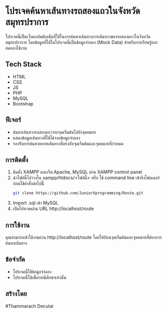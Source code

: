 # โปรเจคค้นหาเส้นทางรถสองแถวในจังหวัดสมุทรปราการ

โปรเจคนี้เป็นเว็บแอปพลิเคชันที่ใช้ในการค้นหาเส้นทางการเดินทางของรถสองแถวในจังหวัดสมุทรปราการ โดยข้อมูลที่ใช้ในโปรเจคนี้เป็นข้อมูลจำลอง (Mock Data) สำหรับการเรียนรู้และทดลองใช้งาน

## Tech Stack
- HTML
- CSS
- JS
- PHP
- MySQL
- Bootstrap

## ฟีเจอร์
- ค้นหาเส้นทางรถสองแถวจากจุดเริ่มต้นไปยังจุดหมาย
- แสดงข้อมูลเส้นทางที่ใช้ได้จากข้อมูลจำลอง
- รองรับการค้นหาหลายเส้นทางที่ตรงกับจุดเริ่มต้นและจุดหมายที่กำหนด

## การติดตั้ง

1. ติดตั้ง XAMPP และเริ่ม Apache, MySQL ผ่าน XAMPP control panel
2. นำไฟล์นี้ไปวางใน xampp/htdocs/<ไฟล์นี้> หรือ ใช้ command line เข้าถึงโฟลเดอร์ก่อนใช้คำสั่งต่อไปนี้
   ```bash
   git clone https://github.com/JuniorXprogramming/Route.git
3. Import .sql เข้า MySQL
4. เปิดโปรเจคผ่าน URL http://localhost/route

## การใช้งาน
คุณสามารถเข้าใช้งานผ่าน http://localhost/route โดยให้ป้อนจุดเริ่มต้นและจุดหมายที่ต้องการค้นหาเส้นทาง

## ข้อจำกัด
- โปรเจคนี้ใช้ข้อมูลจำลอง
- โปรเจคนี้ใช้เพื่อกรณีศึกษาเท่านั้น

## สร้างโดย
#Thammarach Decutai
